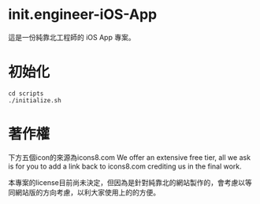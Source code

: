 # init.engineer-iOS-App
這是一份純靠北工程師的 iOS App 專案。

# 初始化

```
cd scripts
./initialize.sh
```


# 著作權
下方五個icon的來源為icons8.com
We offer an extensive free tier, all we ask is for you to add a link back to icons8.com crediting us in the final work.

本專案的license目前尚未決定，但因為是針對純靠北的網站製作的，會考慮以等同網站版的方向考慮，以利大家使用上的的方便。
